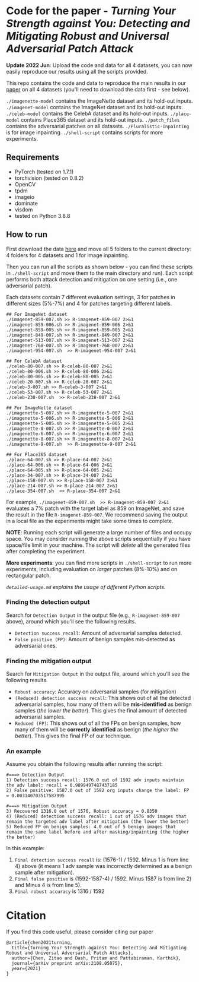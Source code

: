 # Code for the paper - *Turning Your Strength against You: Detecting and Mitigating Robust and Universal Adversarial Patch Attack* 

**Update 2022 Jun**: Upload the code and data for all 4 datasets, you can now easily reproduce our results using all the scripts provided.

This repo contains the code and data to reproduce the main results in our [paper](https://arxiv.org/abs/2108.05075) on all 4 datasets (you'll need to download the data first - see below).

```./imagenette-model``` contains the ImageNette dataset and its hold-out inputs. 
```./imagenet-model``` contains the ImageNet dataset and its hold-out inputs. 
```./celeb-model``` contains the CelebA dataset and its hold-out inputs. 
```./place-model``` contains Place365 dataset and its hold-out inputs. 
```./patch_files``` contains the adversarial patches on all datasets.
```./Pluralistic-Inpainting``` is for image inpainting.
```./shell-script``` contains scripts for more experiments.


## Requirements
- PyTorch (tested on 1.7.1)
- torchvision (tested on 0.8.2)
- OpenCV 
- tpdm
- imageio
- dominate
- visdom
- tested on Python 3.8.8



## How to run

First download the data [here](https://drive.google.com/file/d/1OwOS_x2bvW0w-VziVI9QkSTjNEmsSAjr/view?usp=sharing) and move all 5 folders to the current directory: 4 folders for 4 datasets and 1 for image inpainting. 

Then you can run all the scripts as shown below - you can find these scripts in ```./shell-script``` and move them to the main directory and run). Each script performs both attack detection and mitigation on one setting (i.e., one adversarial patch). 

Each datasets contain 7 different evaluation settings, 3 for patches in different sizes (5%-7%) and 4 for patches targeting different labels. 

```
## For ImageNet dataset
./imagenet-859-007.sh >> R-imagenet-859-007 2>&1 
./imagenet-859-006.sh >> R-imagenet-859-006 2>&1 
./imagenet-859-005.sh >> R-imagenet-859-005 2>&1 
./imagenet-849-007.sh >> R-imagenet-849-007 2>&1 
./imagenet-513-007.sh >> R-imagenet-513-007 2>&1 
./imagenet-768-007.sh >> R-imagenet-768-007 2>&1 
./imagenet-954-007.sh  >> R-imagenet-954-007 2>&1 

## For CelebA dataset
./celeb-80-007.sh >> R-celeb-80-007 2>&1 
./celeb-80-006.sh >> R-celeb-80-006 2>&1 
./celeb-80-005.sh >> R-celeb-80-005 2>&1 
./celeb-20-007.sh >> R-celeb-20-007 2>&1 
./celeb-3-007.sh >> R-celeb-3-007 2>&1 
./celeb-53-007.sh >> R-celeb-53-007 2>&1 
./celeb-230-007.sh  >> R-celeb-230-007 2>&1 

## For ImageNette dataset
./imagenette-5-007.sh >> R-imagenette-5-007 2>&1 
./imagenette-5-006.sh >> R-imagenette-5-006 2>&1 
./imagenette-5-005.sh >> R-imagenette-5-005 2>&1 
./imagenette-0-007.sh >> R-imagenette-0-007 2>&1 
./imagenette-6-007.sh >> R-imagenette-6-007 2>&1 
./imagenette-8-007.sh >> R-imagenette-8-007 2>&1 
./imagenette-9-007.sh  >> R-imagenette-9-007 2>&1 

## For Place365 dataset
./place-64-007.sh >> R-place-64-007 2>&1 
./place-64-006.sh >> R-place-64-006 2>&1 
./place-64-005.sh >> R-place-64-005 2>&1 
./place-34-007.sh >> R-place-34-007 2>&1 
./place-158-007.sh >> R-place-158-007 2>&1 
./place-214-007.sh >> R-place-214-007 2>&1 
./place-354-007.sh  >> R-place-354-007 2>&1 
```

For example, ```./imagenet-859-007.sh  >> R-imagenet-859-007 2>&1``` evaluates a 7\% patch with the target label as 859 on ImageNet, and save the result in the file ```R-imagenet-859-007```. We recommend saving the output in a local file as the experiments might take some times to complete. 

**NOTE**: Running each script will generate a large number of files and occupy space. You may consider running the above scripts sequentially if you have space/file limit in your machine. The script will *delete* all the generated files after completing the experiment.

**More experiments**: you can find more scripts in ```./shell-script``` to run more experiments, including evaluation on *larger* patches (8%-10%) and on rectangular patch. 

*```detailed-usage.md``` explains the usage of different Python scripts.*
 





### Finding the detection output

Search for ```Detection Output``` in the output file (e.g., ```R-imagenet-859-007``` above), around which you'll see the following results.
 

- ```Detection success recall```: Amount of adversarial samples detected.
- ```False positive (FP)```: Amount of benign samples mis-detected as adversarial ones.


### Finding the mitigation output

Search for ```Mitigation Output``` in the output file, around which you'll see the following results.

- ```Robust accuracy```: Accuracy on adversarial samples (for mitigation)
- ```(Reduced) detection success recall```: This shows out of all the detected adversarial samples, how many of them will be **mis-identified** as benign samples (*the lower the better*). This gives the final amount of detected adversarial samples.
- ```Reduced (FP)```: This shows out of all the FPs on benign samples, how many of them will be **correctly identified** as benign (*the higher the better*). This gives the final FP of our technique.

### An example

Assume you obtain the following results after running the script:
```
#===> Detection Output
1) Detection success recall: 1576.0 out of 1592 adv inputs maintain the adv label: recall = 0.9899497487437185 
2) False positive: 1587.0 out of 1592 org inputs change the label: FP = 0.003140703517587995

#===> Mitigation Output
3) Recovered 1316.0 out of 1576, Robust accuracy = 0.8350
4) (Reduced) detection success recall: 1 out of 1576 adv images that remain the targeted adv label after mitigation (the lower the better) 
5) Reduced FP on benign samples: 4.0 out of 5 benign images that remain the same label before and after masking/inpainting (the higher the better)
```

In this example:

1. ```Final detection success recall``` is: (1576-1) / 1592. Minus 1 is from line 4) above (it means 1 adv sample was incorrectly determined as a benign sample after mitigation). 
2. ```Final false positive``` is (1592-1587-4) / 1592. Minus 1587 is from line 2) and Minus 4 is from line 5).
3. ```Final robust accuracy``` is 1316 / 1592 



# Citation
If you find this code useful, please consider citing our paper

```
@article{chen2021turning,
  title={Turning Your Strength against You: Detecting and Mitigating Robust and Universal Adversarial Patch Attacks},
  author={Chen, Zitao and Dash, Pritam and Pattabiraman, Karthik},
  journal={arXiv preprint arXiv:2108.05075},
  year={2021}
}
```






